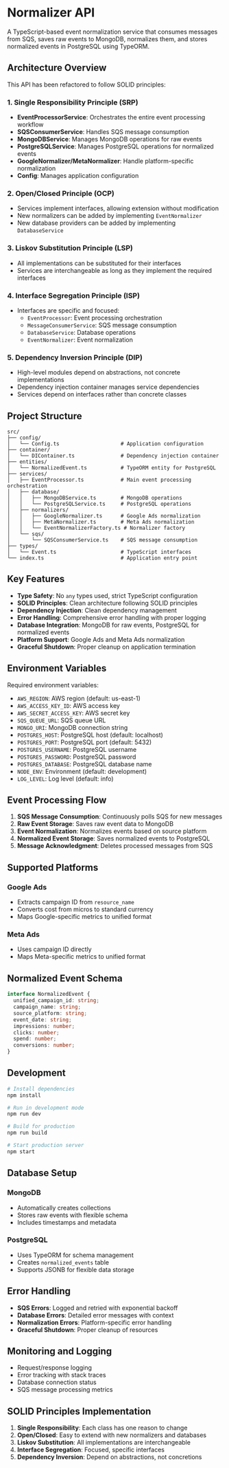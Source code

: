 # Normalizer API

A TypeScript-based event normalization service that consumes messages from SQS, saves raw events to MongoDB, normalizes them, and stores normalized events in PostgreSQL using TypeORM.

## Architecture Overview

This API has been refactored to follow SOLID principles:

### 1. Single Responsibility Principle (SRP)
- **EventProcessorService**: Orchestrates the entire event processing workflow
- **SQSConsumerService**: Handles SQS message consumption
- **MongoDBService**: Manages MongoDB operations for raw events
- **PostgreSQLService**: Manages PostgreSQL operations for normalized events
- **GoogleNormalizer/MetaNormalizer**: Handle platform-specific normalization
- **Config**: Manages application configuration

### 2. Open/Closed Principle (OCP)
- Services implement interfaces, allowing extension without modification
- New normalizers can be added by implementing `EventNormalizer`
- New database providers can be added by implementing `DatabaseService`

### 3. Liskov Substitution Principle (LSP)
- All implementations can be substituted for their interfaces
- Services are interchangeable as long as they implement the required interfaces

### 4. Interface Segregation Principle (ISP)
- Interfaces are specific and focused:
  - `EventProcessor`: Event processing orchestration
  - `MessageConsumerService`: SQS message consumption
  - `DatabaseService`: Database operations
  - `EventNormalizer`: Event normalization

### 5. Dependency Inversion Principle (DIP)
- High-level modules depend on abstractions, not concrete implementations
- Dependency injection container manages service dependencies
- Services depend on interfaces rather than concrete classes

## Project Structure

```
src/
├── config/
│   └── Config.ts                    # Application configuration
├── container/
│   └── DIContainer.ts               # Dependency injection container
├── entities/
│   └── NormalizedEvent.ts           # TypeORM entity for PostgreSQL
├── services/
│   ├── EventProcessor.ts            # Main event processing orchestration
│   ├── database/
│   │   ├── MongoDBService.ts        # MongoDB operations
│   │   └── PostgreSQLService.ts     # PostgreSQL operations
│   ├── normalizers/
│   │   ├── GoogleNormalizer.ts      # Google Ads normalization
│   │   ├── MetaNormalizer.ts        # Meta Ads normalization
│   │   └── EventNormalizerFactory.ts # Normalizer factory
│   └── sqs/
│       └── SQSConsumerService.ts    # SQS message consumption
├── types/
│   └── Event.ts                     # TypeScript interfaces
└── index.ts                         # Application entry point
```

## Key Features

- **Type Safety**: No `any` types used, strict TypeScript configuration
- **SOLID Principles**: Clean architecture following SOLID principles
- **Dependency Injection**: Clean dependency management
- **Error Handling**: Comprehensive error handling with proper logging
- **Database Integration**: MongoDB for raw events, PostgreSQL for normalized events
- **Platform Support**: Google Ads and Meta Ads normalization
- **Graceful Shutdown**: Proper cleanup on application termination

## Environment Variables

Required environment variables:
- `AWS_REGION`: AWS region (default: us-east-1)
- `AWS_ACCESS_KEY_ID`: AWS access key
- `AWS_SECRET_ACCESS_KEY`: AWS secret key
- `SQS_QUEUE_URL`: SQS queue URL
- `MONGO_URI`: MongoDB connection string
- `POSTGRES_HOST`: PostgreSQL host (default: localhost)
- `POSTGRES_PORT`: PostgreSQL port (default: 5432)
- `POSTGRES_USERNAME`: PostgreSQL username
- `POSTGRES_PASSWORD`: PostgreSQL password
- `POSTGRES_DATABASE`: PostgreSQL database name
- `NODE_ENV`: Environment (default: development)
- `LOG_LEVEL`: Log level (default: info)

## Event Processing Flow

1. **SQS Message Consumption**: Continuously polls SQS for new messages
2. **Raw Event Storage**: Saves raw event data to MongoDB
3. **Event Normalization**: Normalizes events based on source platform
4. **Normalized Event Storage**: Saves normalized events to PostgreSQL
5. **Message Acknowledgment**: Deletes processed messages from SQS

## Supported Platforms

### Google Ads
- Extracts campaign ID from `resource_name`
- Converts cost from micros to standard currency
- Maps Google-specific metrics to unified format

### Meta Ads
- Uses campaign ID directly
- Maps Meta-specific metrics to unified format

## Normalized Event Schema

```typescript
interface NormalizedEvent {
  unified_campaign_id: string;
  campaign_name: string;
  source_platform: string;
  event_date: string;
  impressions: number;
  clicks: number;
  spend: number;
  conversions: number;
}
```

## Development

```bash
# Install dependencies
npm install

# Run in development mode
npm run dev

# Build for production
npm run build

# Start production server
npm start
```

## Database Setup

### MongoDB
- Automatically creates collections
- Stores raw events with flexible schema
- Includes timestamps and metadata

### PostgreSQL
- Uses TypeORM for schema management
- Creates `normalized_events` table
- Supports JSONB for flexible data storage

## Error Handling

- **SQS Errors**: Logged and retried with exponential backoff
- **Database Errors**: Detailed error messages with context
- **Normalization Errors**: Platform-specific error handling
- **Graceful Shutdown**: Proper cleanup of resources

## Monitoring and Logging

- Request/response logging
- Error tracking with stack traces
- Database connection status
- SQS message processing metrics

## SOLID Principles Implementation

1. **Single Responsibility**: Each class has one reason to change
2. **Open/Closed**: Easy to extend with new normalizers and databases
3. **Liskov Substitution**: All implementations are interchangeable
4. **Interface Segregation**: Focused, specific interfaces
5. **Dependency Inversion**: Depend on abstractions, not concretions 